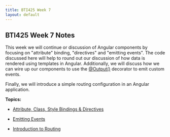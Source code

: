 ```yaml
---
title: BTI425 Week 7
layout: default
---
```


## BTI425 Week 7 Notes

This week we will continue or discussion of Angular components by focusing on "attribute" binding, "directives" and "emitting events". The code discussed here will help to round out our discussion of how data is rendered using templates in Angular.  Additionally, we will discuss how we can wire up our components to use the [@Output()](https://angular.io/api/core/Output) decorator to emit custom events.  

Finally, we will introduce a simple routing configuration in an Angular application.


**Topics:**

* [Attribute, Class, Style Bindings & Directives](angular-attributes-directives)

* [Emitting Events](angular-events)

* [Introduction to Routing](angular-routing)

<br>
